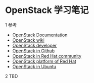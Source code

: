 # OpenStack 学习笔记

1 参考
- [OpenStack Documentation](http://docs.openstack.org/)
- [OpenStack wiki](https://wiki.openstack.org/wiki/Main_Page)
- [OpenStack developer](http://docs.openstack.org/developer/openstack-projects.html)
- [OpenStack in Github](https://github.com/openstack/)
- [OpenStack in Red Hat community](https://openstack.redhat.com/Main_Page)
- [OpenStack platform of Red Hat](https://access.redhat.com/documentation/en-US/Red_Hat_Enterprise_Linux_OpenStack_Platform/)
- [OpenStack in Ubuntu](http://www.ubuntu.com/cloud/openstack/)

2 TBD
